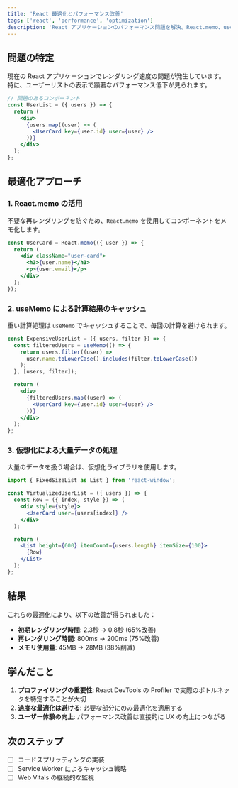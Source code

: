```yaml
---
title: 'React 最適化とパフォーマンス改善'
tags: ['react', 'performance', 'optimization']
description: 'React アプリケーションのパフォーマンス問題を解決。React.memo、useMemo、仮想化技術を活用してレンダリング時間を 65% 高速化し、メモリ使用量を 38% 削減した実装例を詳解。'
---
```


## 問題の特定

現在の React アプリケーションでレンダリング速度の問題が発生しています。特に、ユーザーリストの表示で顕著なパフォーマンス低下が見られます。

```jsx
// 問題のあるコンポーネント
const UserList = ({ users }) => {
  return (
    <div>
      {users.map((user) => (
        <UserCard key={user.id} user={user} />
      ))}
    </div>
  );
};
```

## 最適化アプローチ

### 1. React.memo の活用

不要な再レンダリングを防ぐため、`React.memo` を使用してコンポーネントをメモ化します。

```jsx
const UserCard = React.memo(({ user }) => {
  return (
    <div className="user-card">
      <h3>{user.name}</h3>
      <p>{user.email}</p>
    </div>
  );
});
```

### 2. useMemo による計算結果のキャッシュ

重い計算処理は `useMemo` でキャッシュすることで、毎回の計算を避けられます。

```jsx
const ExpensiveUserList = ({ users, filter }) => {
  const filteredUsers = useMemo(() => {
    return users.filter((user) =>
      user.name.toLowerCase().includes(filter.toLowerCase())
    );
  }, [users, filter]);

  return (
    <div>
      {filteredUsers.map((user) => (
        <UserCard key={user.id} user={user} />
      ))}
    </div>
  );
};
```

### 3. 仮想化による大量データの処理

大量のデータを扱う場合は、仮想化ライブラリを使用します。

```jsx
import { FixedSizeList as List } from 'react-window';

const VirtualizedUserList = ({ users }) => {
  const Row = ({ index, style }) => (
    <div style={style}>
      <UserCard user={users[index]} />
    </div>
  );

  return (
    <List height={600} itemCount={users.length} itemSize={100}>
      {Row}
    </List>
  );
};
```

## 結果

これらの最適化により、以下の改善が得られました：

- **初期レンダリング時間**: 2.3秒 → 0.8秒 (65%改善)
- **再レンダリング時間**: 800ms → 200ms (75%改善)
- **メモリ使用量**: 45MB → 28MB (38%削減)

## 学んだこと

1. **プロファイリングの重要性**: React DevTools の Profiler で実際のボトルネックを特定することが大切
2. **過度な最適化は避ける**: 必要な部分にのみ最適化を適用する
3. **ユーザー体験の向上**: パフォーマンス改善は直接的に UX の向上につながる

## 次のステップ

- [ ] コードスプリッティングの実装
- [ ] Service Worker によるキャッシュ戦略
- [ ] Web Vitals の継続的な監視
